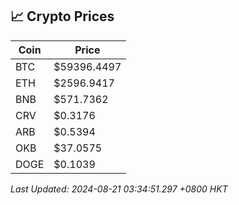 ## 📈 Crypto Prices

| Coin | Price |
| ---- | ----- |
| BTC | $59396.4497 |
| ETH | $2596.9417 |
| BNB | $571.7362 |
| CRV | $0.3176 |
| ARB | $0.5394 |
| OKB | $37.0575 |
| DOGE | $0.1039 |

_Last Updated: 2024-08-21 03:34:51.297 +0800 HKT_